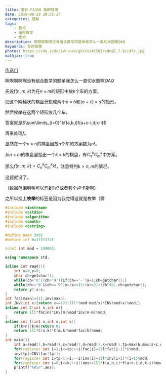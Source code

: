 ```yaml
---
title: 洛谷 P1350 车的放置
date: 2019-06-20 20:56:27
categories: 题解
tags:
	- 数论
	- 组合数学
	- 枚举
description: 啊啊啊啊啊没有组合数学的题单我怎么一直切水题啊QAQ
keywords: 车的放置
photos: https://cdn.jsdelivr.net/gh/ctz45562/cdn@1.7.9/cdfz.jpg
mathjax: true
---
```


[传送门](https://www.luogu.org/problemnew/show/P1350)

啊啊啊啊啊没有组合数学的题单我怎么一直切水题啊$QAQ$

<!--more-->

先设$f(n,m,k)$为在$n\times m$的矩形中放$k$个车的方案。

把这个阶梯状的棋盘分割成两个$a\times b$和$(a+c)\times d$的矩形。

然后枚举在这两个矩形放几个车。

答案就是$\sum\limits_{i=0}^kf(a,b,i)f(a+c-i,d,k-i)$

再来处理$f$。

显然在一个$n\times n$的棋盘里放$n$个车的方案数为$n!$。

从$n\times m$的棋盘里抽出一个$k\times k$的棋盘，有$C_n^kC_m^k$中方案。

那么$f(n,m,k)=C_n^kC_m^kk!$，注意特判$k>n,m$的情况。

这题就没了。

（数据范围明明可以开到$1e7$或者套个卢卡斯啊）

之所以挂上**枚举**的标签是因为我觉得这就是枚举（雾

``` cpp
#include <iostream>
#include <cstdio>
#include <algorithm>
#include <cmath>
#include <cstring>

#define maxn 3005
#define inf 0x3f3f3f3f

const int mod = 100003;

using namespace std;

inline int read(){
    int x=0,y=0;
    char ch=getchar();
    while(ch<'0'||ch>'9'){if(ch=='-')y=1;ch=getchar();}
    while(ch>='0'&&ch<='9')x=(x<<1)+(x<<3)+(ch^48),ch=getchar();
    return y?-x:x;
}
int fac[maxn]={1},inv[maxn];
int INV(int x){return x==1?1:1ll*(mod-mod/x)*INV(mod%x)%mod;}
inline int C(int n,int m){
    return 1ll*fac[n]*inv[m]%mod*inv[n-m]%mod;
}
inline int f(int n,int m,int k){
    if(k>n||k>m)return 0;
    return 1ll*C(n,k)*C(m,k)%mod*fac[k]%mod;
}
int main(){
    int a=read(),b=read(),c=read(),d=read(),k=read(),tp=max(b,max(a+c,d)),ans=0;
    for(register int i=1;i<=tp;++i)fac[i]=1ll*fac[i-1]*i%mod;
    inv[tp]=INV(fac[tp]);
    for(register int i=tp-1;~i;--i)inv[i]=1ll*inv[i+1]*(i+1)%mod;
    for(register int i=0;i<=k;++i)(ans+=1ll*f(a,b,i)*f(a+c-i,d,k-i)%mod)%=mod;
    printf("%d\n",ans);
}

```

